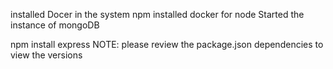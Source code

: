 installed Docer in the system
npm installed docker for node
Started the instance of mongoDB

npm install express 
NOTE: please review the package.json dependencies to view the versions

